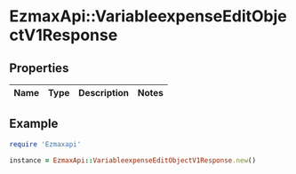 # EzmaxApi::VariableexpenseEditObjectV1Response

## Properties

| Name | Type | Description | Notes |
| ---- | ---- | ----------- | ----- |

## Example

```ruby
require 'Ezmaxapi'

instance = EzmaxApi::VariableexpenseEditObjectV1Response.new()
```

